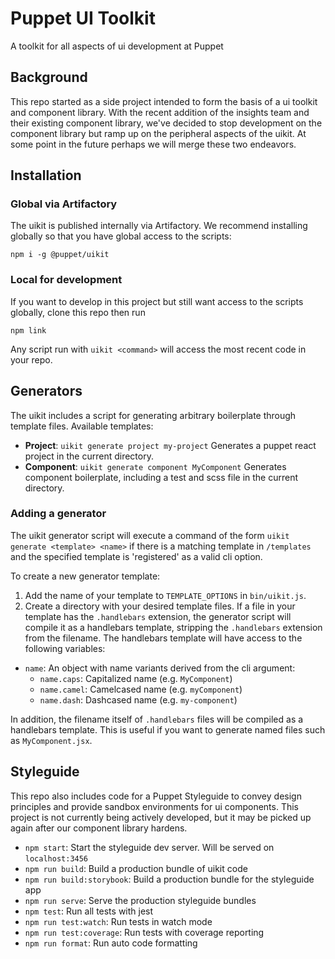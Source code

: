 # Puppet UI Toolkit

A toolkit for all aspects of ui development at Puppet

## Background

This repo started as a side project intended to form the basis of a ui toolkit and component library. With the recent addition of the insights team and their existing component library, we've decided to stop development on the component library but ramp up on the peripheral aspects of the uikit. At some point in the future perhaps we will merge these two endeavors.

## Installation

### Global via Artifactory

The uikit is published internally via Artifactory. We recommend installing globally so that you have global access to the scripts:

```
npm i -g @puppet/uikit
```

### Local for development

If you want to develop in this project but still want access to the scripts globally, clone this repo then run

```
npm link
```

Any script run with `uikit <command>` will access the most recent code in your repo.

## Generators

The uikit includes a script for generating arbitrary boilerplate through template files. Available templates:

- **Project**: `uikit generate project my-project`
  Generates a puppet react project in the current directory.
- **Component**: `uikit generate component MyComponent`
  Generates component boilerplate, including a test and scss file in the current directory.

### Adding a generator

The uikit generator script will execute a command of the form `uikit generate <template> <name>` if there is a matching template in `/templates` and the specified template is 'registered' as a valid cli option.

To create a new generator template:

1.  Add the name of your template to `TEMPLATE_OPTIONS` in `bin/uikit.js`.
2.  Create a directory with your desired template files. If a file in your template has the `.handlebars` extension, the generator script will compile it as a handlebars template, stripping the `.handlebars` extension from the filename. The handlebars template will have access to the following variables:

- `name`: An object with name variants derived from the cli argument:
  - `name.caps`: Capitalized name (e.g. `MyComponent`)
  - `name.camel`: Camelcased name (e.g. `myComponent`)
  - `name.dash`: Dashcased name (e.g. `my-component`)

In addition, the filename itself of `.handlebars` files will be compiled as a handlebars template. This is useful if you want to generate named files such as `MyComponent.jsx`.

## Styleguide

This repo also includes code for a Puppet Styleguide to convey design principles and provide sandbox environments for ui components. This project is not currently being actively developed, but it may be picked up again after our component library hardens.

- `npm start`: Start the styleguide dev server. Will be served on `localhost:3456`
- `npm run build`: Build a production bundle of uikit code
- `npm run build:storybook`: Build a production bundle for the styleguide app
- `npm run serve`: Serve the production styleguide bundles
- `npm test`: Run all tests with jest
- `npm run test:watch`: Run tests in watch mode
- `npm run test:coverage`: Run tests with coverage reporting
- `npm run format`: Run auto code formatting
